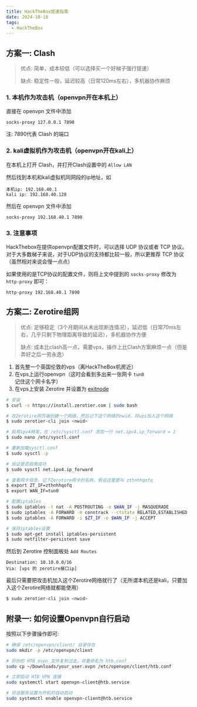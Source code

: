 ```yaml
---
title: HackTheBox提速指南
date: 2024-10-18
tags:
  - HackTheBox
---
```



## 方案一: Clash
> 优点: 简单，成本较低（可以选择买一个好梯子强行提速）
> 
> 缺点: 稳定性一般，延迟较高（日常120ms左右），多机器协作麻烦

<!-- more -->

### 1. 本机作为攻击机（openvpn开在本机上）
直接在 openvpn 文件中添加
```text
socks-proxy 127.0.0.1 7890
```

注: 7890代表 Clash 的端口

### 2. kali虚拟机作为攻击机（openvpn开在kali上）
在本机上打开 Clash，并打开Clash设置中的 `Allow LAN`

然后找到本机和kali虚拟机同网段的ip地址，如
```text
本机ip: 192.168.40.1
kali ip: 192.168.40.128
```

然后在 openvpn 文件中添加
```text
socks-proxy 192.168.40.1 7890
```


### 3. 注意事项

HackThebox在提供openvpn配置文件时，可以选择 UDP 协议或者 TCP 协议。对于大多数梯子来说，对于UDP协议的支持都比较一般，所以更推荐 TCP 协议（虽然相对来说会慢一点点）

如果使用的是TCP协议的配置文件，则将上文中提到的 `socks-proxy` 修改为 `http-proxy` 即可：

```text
http-proxy 192.168.40.1 7890
```


## 方案二: Zerotire组网
> 优点: 足够稳定（3个月期间从未出现断连情况），延迟低（日常70ms左右，几乎只剩下物理距离导致的延迟），多机器协作方便
> 
> 缺点: 成本比clash高一点，需要vps，操作上比Clash方案麻烦一点（但是弄好之后一劳永逸）


1. 首先整一个英国伦敦的vps（离HackTheBox机房近）
2. 在vps上运行openvpn（这时会看到多出来一张网卡 `tun0` 记住这个网卡名字）
3. 在vps上安装 Zerotire 并设置为 [exitnode](https://docs.zerotier.com/exitnode)

```bash
# 安装
$ curl -s https://install.zerotier.com | sudo bash

# 在Zerotire网页端创建一个网络，然后记下这个网络的nwid，将vps加入这个网络
$ sudo zerotier-cli join <nwid>

# 启用ipv4转发，在 /etc/sysctl.conf 添加一行 net.ipv4.ip_forward = 1
$ sudo nano /etc/sysctl.conf

# 重新加载sysctl.conf
$ sudo sysctl -p

# 验证是否启用成功
$ sudo sysctl net.ipv4.ip_forward

# 查看网卡信息，记下Zerotire网卡的名称，假设这里是叫 zthnhhqofq
$ export ZT_IF=zthnhhqofq
$ export WAN_IF=tun0

# 配置iptables
$ sudo iptables -t nat -A POSTROUTING -o $WAN_IF -j MASQUERADE
$ sudo iptables -A FORWARD -m conntrack --ctstate RELATED,ESTABLISHED -j ACCEPT
$ sudo iptables -A FORWARD -i $ZT_IF -o $WAN_IF -j ACCEPT

# 保存iptables设置
$ sudo apt-get install iptables-persistent
$ sudo netfilter-persistent save
```

然后到 Zerotire 控制面板处 `Add Routes`

```text
Destination: 10.10.0.0/16
Via: [vps 的 zerotire接口ip]
```

最后只需要把攻击机加入这个Zerotire网络就行了（无所谓本机还是kali，只要加入这个Zerotire网络就都能使用）
```bash
$ sudo zerotier-cli join <nwid>
```

## 附录一: 如何设置Openvpn自行启动

按照以下步骤操作即可:

```bash
# 确保 /etc/openvpn/client/ 目录存在
sudo mkdir -p /etc/openvpn/client

# 将你的 HTB ovpn 文件复制过去，并重命名为 htb.conf
sudo cp ~/Downloads/your_user.ovpn /etc/openvpn/client/htb.conf

# 立即启动 HTB VPN 连接
sudo systemctl start openvpn-client@htb.service

# 将该服务设置为开机时自动启动
sudo systemctl enable openvpn-client@htb.service
```